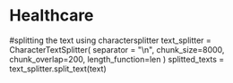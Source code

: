 # Healthcare

#splitting the text using charactersplitter
text_splitter = CharacterTextSplitter(
    separator = "\n",
    chunk_size=8000,
    chunk_overlap=200,
    length_function=len
)
splitted_texts = text_splitter.split_text(text)
